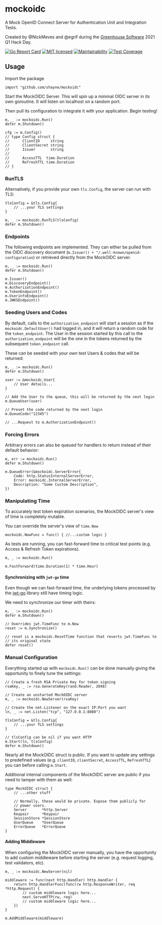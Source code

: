 # mockoidc

A Mock OpenID Connect Server for Authentication Unit and Integration Tests.

Created by @NickMeves and @egrif during the [Greenhouse Software](https://medium.com/in-the-weeds)
2021 Q1 Hack Day.

[![Go Report Card](https://goreportcard.com/badge/github.com/shayne/mockoidc)](https://goreportcard.com/report/github.com/shayne/mockoidc)
[![MIT licensed](https://img.shields.io/badge/license-MIT-blue.svg)](./LICENSE)
[![Maintainability](https://api.codeclimate.com/v1/badges/99c0561090d1002dc7e3/maintainability)](https://codeclimate.com/github/oauth2-proxy/mockoidc/maintainability)
[![Test Coverage](https://api.codeclimate.com/v1/badges/99c0561090d1002dc7e3/test_coverage)](https://codeclimate.com/github/oauth2-proxy/mockoidc/test_coverage)

## Usage

Import the package
```
import "github.com/shayne/mockoidc"
```

Start the MockOIDC Server. This will spin up a minimal OIDC server in its own
goroutine. It will listen on localhost on a random port.

Then pull its configuration to integrate it with your application. Begin
testing!

```
m, _ := mockoidc.Run()
defer m.Shutdown()

cfg := m.Config()
// type Config struct {
//   	ClientID     string
//   	ClientSecret string
//   	Issuer       string
//   
//   	AccessTTL  time.Duration
//   	RefreshTTL time.Duration
// }
```

### RunTLS

Alternatively, if you provide your own `tls.Config`, the server can run with
TLS:

```
tlsConfig = &tls.Config{
    // ...your TLS settings
}

m, _ := mockoidc.RunTLS(tlsConfig)
defer m.Shutdown()
```

### Endpoints

The following endpoints are implemented. They can either be pulled from the
OIDC discovery document (`m.Issuer() + "/.well-known/openid-configuration`)
or retrieved directly from the MockOIDC server.

```
m, _ := mockoidc.Run()
defer m.Shutdown()

m.Issuer()
m.DiscoveryEndpoint()
m.AuthorizationEndpoint()
m.TokenEndpoint()
m.UserinfoEndpoint()
m.JWKSEndpoint()
```

### Seeding Users and Codes

By default, calls to the `authorization_endpoint` will start a session as if
the `mockoidc.DefaultUser()` had logged in, and it will return a random code
for the `token_endpoint`. The User in the session started by this call to the
`authorization_endpoint` will be the one in the tokens returned by the
subsequent `token_endpoint` call.

These can be seeded with your own test Users & codes that will be returned:

```
m, _ := mockoidc.Run()
defer m.Shutdown()

user := &mockoidc.User{
    // User details...
}

// Add the User to the queue, this will be returned by the next login
m.QueueUser(user)

// Preset the code returned by the next login
m.QueueCode("12345")

// ...Request to m.AuthorizationEndpoint()
```

### Forcing Errors

Arbitrary errors can also be queued for handlers to return instead of their
default behavior:

```
m, err := mockoidc.Run()
defer m.Shutdown()

m.QueueError(&mockoidc.ServerError{
    Code: http.StatusInternalServerError,
    Error: mockoidc.InternalServerError,
    Description: "Some Custom Description",
})
```

### Manipulating Time

To accurately test token expiration scenarios, the MockOIDC server's view of
time is completely mutable.

You can override the server's view of `time.Now`

```
mockoidc.NowFunc = func() { //...custom logic }
```

As tests are running, you can fast-forward time to critical test points (e.g.
Access & Refresh Token expirations).

```
m, _ := mockoidc.Run()

m.FastForward(time.Duration(1) * time.Hour)
```

#### Synchronizing with `jwt-go` time

Even though we can fast-forward time, the underlying tokens processed by the
[jwt-go](https://github.com/dgrijalva/jwt-go) library still have timing logic.

We need to synchronize our timer with theirs:

```
m, _ := mockoidc.Run()
defer m.Shutdown()

// Overrides jwt.TimeFunc to m.Now
reset := m.Synchronize()

// reset is a mockoidc.ResetTime function that reverts jwt.TimeFunc to
// its original state
defer reset()
```

### Manual Configuration

Everything started up with `mockoidc.Run()` can be done manually giving the
opportunity to finely tune the settings:

```
// Create a fresh RSA Private Key for token signing
rsaKey, _ := rsa.GenerateKey(rand.Reader, 2048)

// Create an unstarted MockOIDC server
m, _ := mockoidc.NewServer(rsaKey)

// Create the net.Listener on the exact IP:Port you want
ln, _ := net.Listen("tcp", "127.0.0.1:8080")

tlsConfig = &tls.Config{
    // ...your TLS settings
}

// tlsConfig can be nil if you want HTTP
m.Start(ln, tlsConfig)
defer m.Shutdown()
```

Nearly all the MockOIDC struct is public. If you want to update any settings
to predefined values (e.g. `clientID`, `clientSecret`, `AccessTTL`,
`RefreshTTL`) you can before calling `m.Start`.

Additional internal components of the MockOIDC server are public if you need
to tamper with them as well:

```
type MockOIDC struct {
	// ...other stuff

	// Normally, these would be private. Expose them publicly for
	// power users.
	Server       *http.Server
	Keypair      *Keypair
	SessionStore *SessionStore
	UserQueue    *UserQueue
	ErrorQueue   *ErrorQueue
}
```

#### Adding Middleware

When configuring the MockOIDC server manually, you have the opportunity to add
custom middleware before starting the server (e.g. request logging, test
validators, etc).

```
m, _ := mockoidc.NewServer(nil)

middleware := func(next http.Handler) http.Handler {
    return http.HandlerFunc(func(rw http.ResponseWriter, req *http.Request) {
        // custom middleware logic here...
        next.ServeHTTP(rw, req)
        // custom middleware logic here...
    })
}

m.AddMiddleware(middleware)
```

